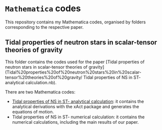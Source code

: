 # `Mathematica` codes
This repository contains my Mathematica codes, organised by folders corresponding to the respective paper.

## Tidal properties of neutron stars in scalar-tensor theories of gravity
This folder contains the codes used for the paper [Tidal properties of neutron stars in scalar-tensor theories of gravity](Tidal%20properties%20of%20neutron%20stars%20in%20scalar-tensor%20theories%20of%20gravity/
Tidal properties of NS in ST- analytical calculation.nb).

There are two Mathematica codes:
- [Tidal properties of NS in ST- analytical calculation](Tid): it contains the analytical derivations with the xAct package and generates the equations of motion.
- Tidal properties of NS in ST- numerical calculation: it contains the numerical calculations, including the main results of our paper.
